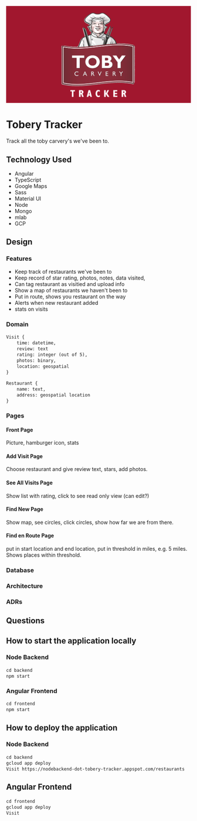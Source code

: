 <div align="center">
    <img src="logo.png" alt="Logo"/>
</div>

# Tobery Tracker
Track all the toby carvery's we've been to.

## Technology Used
- Angular
- TypeScript
- Google Maps
- Sass
- Material UI
- Node
- Mongo
- mlab
- GCP

## Design

### Features
- Keep track of restaurants we've been to
- Keep record of star rating, photos, notes, data visited,
- Can tag restaurant as visitied and upload info
- Show a map of restaurants we haven't been to
- Put in route, shows you restaurant on the way
- Alerts when new restaurant added
- stats on visits

### Domain
```
Visit {
    time: datetime,
    review: text
    rating: integer (out of 5),
    photos: binary,
    location: geospatial
}
```

```
Restaurant {
    name: text,
    address: geospatial location
}
```

### Pages

#### Front Page
Picture, hamburger icon, stats

#### Add Visit Page
Choose restaurant and give review text, stars, add photos.

#### See All Visits Page
Show list with rating, click to see read only view (can edit?)

#### Find New Page
Show map, see circles, click circles, show how far we are from there.

#### Find en Route Page
put in start location and end location, put in threshold in miles, e.g. 5 miles. Shows places within threshold.

### Database

### Architecture

### ADRs

## Questions

## How to start the application locally
### Node Backend
```
cd backend
npm start
```

### Angular Frontend
```
cd frontend
npm start
```

## How to deploy the application

### Node Backend
```
cd backend
gcloud app deploy
Visit https://nodebackend-dot-tobery-tracker.appspot.com/restaurants
```

## Angular Frontend
```
cd frontend
gcloud app deploy
Visit 
```


